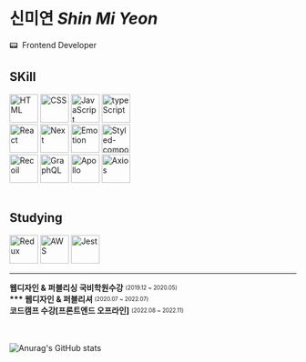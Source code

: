 # 신미연 <i>Shin Mi Yeon</i>

<p>📟 &nbsp;Frontend Developer</p>

## SKill
<section>
<img width="50" alt="HTML" src="https://user-images.githubusercontent.com/72180863/213674004-7a08af03-d42f-4716-8a4c-cec1a31c86ec.svg" style="max-width: 100%;">
<img width="50" alt="CSS" src="https://user-images.githubusercontent.com/72180863/213674567-e90d8e9e-b859-4d9d-8a51-406c27ab5332.svg" style="max-width: 100%;">
<img width="50" alt="JavaScript" src="https://user-images.githubusercontent.com/72180863/213675045-ce85dd14-e058-4a31-be53-6ce23e54da7e.svg" style="max-width: 100%;">
<img width="50" alt="typeScript" src="https://user-images.githubusercontent.com/72180863/213674891-f9828a15-5148-4575-a626-e8d01fd92c06.png" style="max-width: 100%;">

<br/>
<img width="50" alt="React" src="https://user-images.githubusercontent.com/72180863/213675341-f9eb6723-036e-4a5a-8216-3c66d32bbbac.svg" style="max-width: 100%;">
<img width="50" alt="Next" src="https://user-images.githubusercontent.com/72180863/213675428-cee2d34d-7817-4d22-9177-266eefa54ce3.svg" style="max-width: 100%;">
<img width="50" alt="Emotion" src="https://user-images.githubusercontent.com/72180863/213675496-686034bb-0c1b-4f8c-9cfe-f9f86793b343.svg" style="max-width: 100%;">
<img width="50" alt="Styled-component" src="https://user-images.githubusercontent.com/72180863/213675580-7c5fb352-f606-421e-9d69-6ad239ab8f11.svg" style="max-width: 100%;">
<br/>
<img width="50" alt="Recoil" src="https://user-images.githubusercontent.com/72180863/213675248-9a2b9c6e-2218-4b3c-9a80-9dd8a6bccc1c.png" style="max-width: 100%;">
<img width="50" alt="GraphQL" src="https://user-images.githubusercontent.com/72180863/213675657-fbd2da1d-bc18-4306-bc66-f86d151430f7.png" style="max-width: 100%;">
<img width="50" alt="Apollo" src="https://user-images.githubusercontent.com/72180863/213675798-507e06e4-3705-4eb2-bd8f-9938f684527e.png" style="max-width: 100%;">
<img width="50" alt="Axios" src="https://user-images.githubusercontent.com/72180863/213675949-2038fe82-800f-4b03-b01e-586ba80607e0.png" style="max-width: 100%;">
</section>
<br/>

## Studying

<section>
<img width="50" alt="Redux" src="https://user-images.githubusercontent.com/72180863/213677277-5271af57-f8c9-4b84-a302-d3d182b65085.svg" style="max-width: 100%;">
<img width="50" alt="AWS" src="https://user-images.githubusercontent.com/72180863/213677285-f5b02b8c-a0a2-4eb7-aacf-a0744004660f.svg" style="max-width: 100%;">
<img width="50" alt="Jest" src="https://user-images.githubusercontent.com/72180863/213677496-a8fd37cc-cd30-400c-9b74-e717ec0e2df5.svg" style="max-width: 100%;">
</section>

<hr/>
<strong>웹디자인 & 퍼블리싱 국비학원수강</strong> <sub><sup>(2019.12 ~ 2020.05)</sup></sub><br>
<strong>*** 웹디자인 & 퍼블리셔 </strong><sub><sup>(2020.07 ~ 2022.07)</sup></sub><br>
<strong>코드캠프 수강[프론트엔드 오프라인]</strong> <sub><sup>(2022.08 ~ 2022.11)</sup></sub><br>
<br><br>

![Anurag's GitHub stats](https://github-readme-stats.vercel.app/api?username=smyn95&theme=highcontrast_icons=true)
